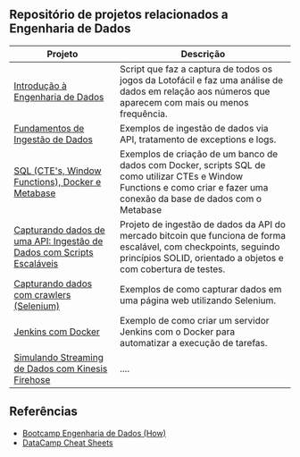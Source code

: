## Repositório de projetos relacionados a Engenharia de Dados

Projeto   | Descrição |
--------- | --------- |
[Introdução à Engenharia de Dados](script-lotofacil) | Script que faz a captura de todos os jogos da Lotofácil e faz uma análise de dados em relação aos números que aparecem com mais ou menos frequência.
[Fundamentos de Ingestão de Dados](fundamentos-ingestao-dados) | Exemplos de ingestão de dados via API, tratamento de exceptions e logs.
[SQL (CTE's, Window Functions), Docker e Metabase](sql-docker-metabase) | Exemplos de criação de um banco de dados com Docker, scripts SQL de como utilizar CTEs e Window Functions e como criar e fazer uma conexão da base de dados com o Metabase
[Capturando dados de uma API: Ingestão de Dados com Scripts Escaláveis](aws-lambda-mercado-bitcoin) | Projeto de ingestão de dados da API do mercado bitcoin que funciona de forma escalável, com checkpoints, seguindo princípios SOLID, orientado a objetos e com cobertura de testes.
[Capturando dados com crawlers (Selenium)](selenium-crawler) | Exemplos de como capturar dados em uma página web utilizando Selenium.
[Jenkins com Docker](jenkins-docker) | Exemplo de como criar um servidor Jenkins com o Docker para automatizar a execução de tarefas.
[Simulando Streaming de Dados com Kinesis Firehose](data-streaming-kinesis-firehose) | ....

## Referências
- [Bootcamp Engenharia de Dados (How)](https://howedu.com.br/cohort/engenharia-de-dados/)
- [DataCamp Cheat Sheets](https://www.datacamp.com/community/data-science-cheatsheets)

